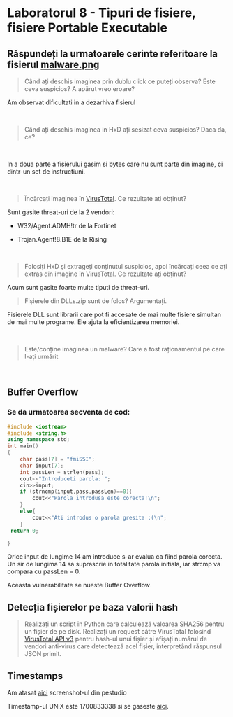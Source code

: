 # Laboratorul 8 - Tipuri de fisiere, fisiere Portable Executable


## Răspundeți la urmatoarele cerinte referitoare la fisierul [malware.png]()

> Când ați deschis imaginea prin dublu click ce puteți observa? Este ceva suspicios? A 
apărut vreo eroare?

Am observat dificultati in a dezarhiva fisierul

<br>

> Când ați deschis imaginea in HxD ați sesizat ceva suspicios? Daca da, ce? 

<br>

In a doua parte a fisierului gasim si bytes care nu sunt parte din imagine, ci dintr-un set de instructiuni.

<br>

> Încărcați imaginea în [VirusTotal](https://www.virustotal.com/gui/home/upload). Ce rezultate ati obținut? 

Sunt gasite threat-uri de la 2 vendori:

- W32/Agent.ADMH!tr de la Fortinet

- Trojan.Agent!8.B1E de la Rising

<br>

> Folosiți HxD și extrageți conținutul suspicios, apoi încărcați ceea ce ați extras din imagine în VirusTotal. Ce rezultate ați obținut? 

Acum sunt gasite foarte multe tiputi de threat-uri.


> Fișierele din DLLs.zip sunt de folos? Argumentați.

Fisierele DLL sunt librarii care pot fi accesate de mai multe fisiere simultan de mai multe programe. Ele ajuta la eficientizarea memoriei.

<br>


> Este/conține imaginea un malware? Care a fost raționamentul pe care l-ați urmărit

<br>

## Buffer Overflow

### Se da urmatoarea secventa de cod:

```cpp
#include <iostream>
#include <string.h>
using namespace std;
int main()
{
    char pass[7] = "fmiSSI";
    char input[7];
    int passLen = strlen(pass);
    cout<<"Introduceti parola: ";
    cin>>input;
    if (strncmp(input,pass,passLen)==0){
        cout<<"Parola introdusa este corecta!\n";
    }
    else{
        cout<<"Ati introdus o parola gresita :(\n";
    }
 return 0;

}
```

Orice input de lungime 14 am introduce s-ar evalua ca fiind parola corecta. Un sir de lungima 14 sa suprascrie in totalitate parola initiala, iar strcmp va compara cu passLen = 0.

Aceasta vulnerabilitate se nueste Buffer Overflow

## Detecția fișierelor pe baza valorii hash

> Realizați un script în Python care calculează valoarea SHA256 pentru un fișier de pe 
disk. Realizați un request către VirusTotal folosind [VirusTotal API v3](https://docs.virustotal.com/reference/overview) pentru hash-ul unui 
fișier și afișați numărul de vendori anti-virus care detectează acel fișier, interpretând
răspunsul JSON primit.


## Timestamps

Am atasat [aici](https://github.com/Pepi100/Uni-Work/blob/master/THIRD%20YEAR/First%20Semester/System%20Security/Labs/petstudio.png) screenshot-ul din pestudio

Timestamp-ul UNIX este 1700833338 si se gaseste [aici](https://github.com/Pepi100/Uni-Work/blob/master/THIRD%20YEAR/First%20Semester/System%20Security/Labs/Hxd.png).
